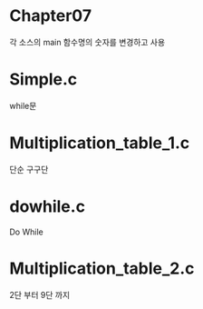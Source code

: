 # Chapter07


각 소스의 main 함수명의 숫자를 변경하고 사용

<h1> Simple.c </h1> while문<br>
<h1> Multiplication_table_1.c </h1> 단순 구구단<br>
<h1> dowhile.c </h1> Do While<br>
<h1> Multiplication_table_2.c </h1> 2단 부터 9단 까지<br>
